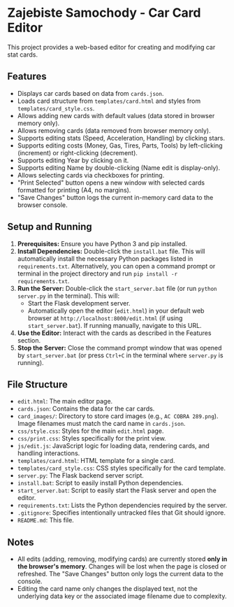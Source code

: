 # Zajebiste Samochody - Car Card Editor

This project provides a web-based editor for creating and modifying car stat cards.

## Features

*   Displays car cards based on data from `cards.json`.
*   Loads card structure from `templates/card.html` and styles from `templates/card_style.css`.
*   Allows adding new cards with default values (data stored in browser memory only).
*   Allows removing cards (data removed from browser memory only).
*   Supports editing stats (Speed, Acceleration, Handling) by clicking stars.
*   Supports editing costs (Money, Gas, Tires, Parts, Tools) by left-clicking (increment) or right-clicking (decrement).
*   Supports editing Year by clicking on it.
*   Supports editing Name by double-clicking (Name edit is display-only).
*   Allows selecting cards via checkboxes for printing.
*   "Print Selected" button opens a new window with selected cards formatted for printing (A4, no margins).
*   "Save Changes" button logs the current in-memory card data to the browser console.

## Setup and Running

1.  **Prerequisites:** Ensure you have Python 3 and pip installed.
2.  **Install Dependencies:** Double-click the `install.bat` file. This will automatically install the necessary Python packages listed in `requirements.txt`. Alternatively, you can open a command prompt or terminal in the project directory and run `pip install -r requirements.txt`.
3.  **Run the Server:** Double-click the `start_server.bat` file (or run `python server.py` in the terminal). This will:
    *   Start the Flask development server.
    *   Automatically open the editor (`edit.html`) in your default web browser at `http://localhost:8000/edit.html` (if using `start_server.bat`). If running manually, navigate to this URL.
4.  **Use the Editor:** Interact with the cards as described in the Features section.
5.  **Stop the Server:** Close the command prompt window that was opened by `start_server.bat` (or press `Ctrl+C` in the terminal where `server.py` is running).

## File Structure

*   `edit.html`: The main editor page.
*   `cards.json`: Contains the data for the car cards.
*   `card_images/`: Directory to store card images (e.g., `AC COBRA 289.png`). Image filenames must match the card name in `cards.json`.
*   `css/style.css`: Styles for the main `edit.html` page.
*   `css/print.css`: Styles specifically for the print view.
*   `js/edit.js`: JavaScript logic for loading data, rendering cards, and handling interactions.
*   `templates/card.html`: HTML template for a single card.
*   `templates/card_style.css`: CSS styles specifically for the card template.
*   `server.py`: The Flask backend server script.
*   `install.bat`: Script to easily install Python dependencies.
*   `start_server.bat`: Script to easily start the Flask server and open the editor.
*   `requirements.txt`: Lists the Python dependencies required by the server.
*   `.gitignore`: Specifies intentionally untracked files that Git should ignore.
*   `README.md`: This file.

## Notes

*   All edits (adding, removing, modifying cards) are currently stored **only in the browser's memory**. Changes will be lost when the page is closed or refreshed. The "Save Changes" button only logs the current data to the console.
*   Editing the card name only changes the displayed text, not the underlying data key or the associated image filename due to complexity.